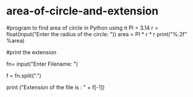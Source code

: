 # area-of-circle-and-extension
#program to find area of circle in Python using π
PI = 3.14
r = float(input("Enter the radius of the circle: "))
area = PI * r * r
print("%.2f" %area)







#print the extension 

fn= input("Enter Filename: ")

f = fn.split(".")

print ("Extension of the file is : " + f[-1])
